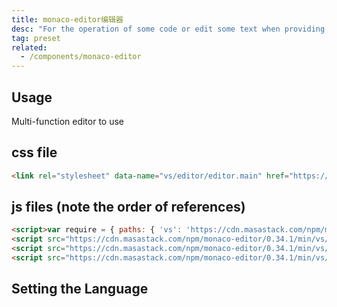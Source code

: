 ```yaml
---
title: monaco-editor编辑器
desc: "For the operation of some code or edit some text when providing syntax highlighting and syntax prompt, support for custom syntax prompt, support for dynamic grammar switching, let your edit box more advanced!"
tag: preset
related:
  - /components/monaco-editor
---
```


## Usage

Multi-function editor to use

## css file

```html
<link rel="stylesheet" data-name="vs/editor/editor.main" href="https://cdn.masastack.com/npm/monaco-editor/0.34.1/min/vs/editor/editor.main.css">
```

## js files (note the order of references)

```html
<script>var require = { paths: { 'vs': 'https://cdn.masastack.com/npm/monaco-editor/0.34.1/min/vs' } };</script>
<script src="https://cdn.masastack.com/npm/monaco-editor/0.34.1/min/vs/loader.js"></script>
<script src="https://cdn.masastack.com/npm/monaco-editor/0.34.1/min/vs/editor/editor.main.nls.js"></script>
<script src="https://cdn.masastack.com/npm/monaco-editor/0.34.1/min/vs/editor/editor.main.js"></script>
```

<masa-example file="Examples.components.monaco_editor.Index"></masa-example>

## Setting the Language

<masa-example file="Examples.components.monaco_editor.SwitchLanguage"></masa-example>